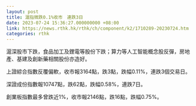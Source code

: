 ```yaml
---
layout: post
title: 滬指微跌0.1%收市　連跌3日
date: 2023-07-24 15:36:27.000000000 +08:00
link: https://news.rthk.hk/rthk/ch/component/k2/1710289-20230724.htm
categories: rthk
---
```


滬深股市下跌，食品加工及鋰電等股份下跌；算力等人工智能概念股反彈，房地產、基建及創新藥相關股份亦造好。

上證綜合指數反覆偏軟，收市報3164點，跌3點，跌幅0.11%，連跌3個交易日。

深證成份指數報10747點，跌62點，跌幅0.58%，連跌7日。

創業板指數最多曾跌近1%，收市報2146點，跌16點，跌幅0.75%。
